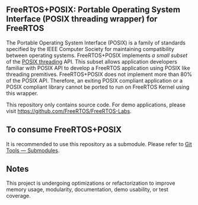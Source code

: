 ## FreeRTOS+POSIX: Portable Operating System Interface (POSIX threading wrapper) for FreeRTOS

The Portable Operating System Interface (POSIX) is a family of standards specified by the IEEE Computer Society for maintaining compatibility between operating systems. FreeRTOS+POSIX implements *a small subset* of the [POSIX threading](https://pubs.opengroup.org/onlinepubs/7908799/xsh/threads.html) API. This subset allows application developers familiar with POSIX API to develop a FreeRTOS application using POSIX like threading premitives. FreeRTOS+POSIX does not implement more than 80% of the POSIX API. Therefore, an exiting POSIX compliant application or a POSIX compliant library cannot be ported to run on FreeRTOS Kernel using this wrapper. 


This repository only contains source code. For demo applications, please visit https://github.com/FreeRTOS/FreeRTOS-Labs. 

## To consume FreeRTOS+POSIX 
It is recommended to use this repository as a submodule. Please refer to [Git Tools — Submodules](https://git-scm.com/book/en/v2/Git-Tools-Submodules). 

## Notes
This project is undergoing optimizations or refactorization to improve memory usage, modularity, documentation, demo usability, or test coverage. 
